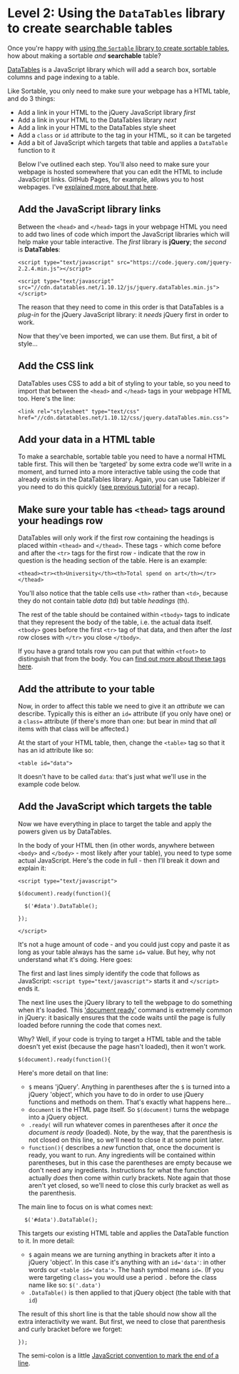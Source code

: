 # Level 2: Using the `DataTables` library to create searchable tables

Once you're happy with [using the `Sortable` library to create sortable tables](https://github.com/paulbradshaw/tables), how about making a sortable *and* **searchable** table?

[DataTables](https://datatables.net/) is a JavaScript library which will add a search box, sortable columns and page indexing to a table. 

Like Sortable, you only need to make sure your webpage has a HTML table, and do 3 things:

* Add a link in your HTML to the jQuery JavaScript library *first*
* Add a link in your HTML to the DataTables library *next*
* Add a link in your HTML to the DataTables style sheet
* Add a `class` or `id` attribute to the <table> tag in your HTML, so it can be targeted
* Add a bit of JavaScript which targets that table and applies a `DataTable` function to it

Below I've outlined each step. You'll also need to make sure your webpage is hosted somewhere that you can edit the HTML to include JavaScript links. GitHub Pages, for example, allows you to host webpages. I've [explained more about that here](https://github.com/paulbradshaw/tables/blob/master/githubpages.md).

## Add the JavaScript library links

Between the `<head>` and `</head>` tags in your webpage HTML you need to add two lines of code which import the JavaScript libraries which will help make your table interactive. The *first* library is **jQuery**; the *second* is **DataTables**:

`<script type="text/javascript" src="https://code.jquery.com/jquery-2.2.4.min.js"></script>`

`<script type="text/javascript" src="//cdn.datatables.net/1.10.12/js/jquery.dataTables.min.js"></script>`

The reason that they need to come in this order is that DataTables is a *plug-in* for the jQuery JavaScript library: it *needs* jQuery first in order to work.

Now that they've been imported, we can use them. But first, a bit of style...

## Add the CSS link

DataTables uses CSS to add a bit of styling to your table, so you need to import that between the `<head>` and `</head>` tags in your webpage HTML too. Here's the line:

`<link rel="stylesheet" type="text/css" href="//cdn.datatables.net/1.10.12/css/jquery.dataTables.min.css">`

## Add your data in a HTML table

To make a searchable, sortable table you need to have a normal HTML table first. This will then be 'targeted' by some extra code we'll write in a moment, and turned into a more interactive table using the code that already exists in the DataTables library. Again, you can use Tableizer if you need to do this quickly ([see previous tutorial](https://github.com/paulbradshaw/tables) for a recap).

## Make sure your table has `<thead>` tags around your headings row

DataTables will only work if the first row containing the headings is placed within `<thead>` and `</thead>`. These tags - which come before and after the `<tr>` tags for the first row - indicate that the row in question is the heading section of the table. Here is an example:

`<thead><tr><th>University</th><th>Total spend on art</th></tr></thead>`

You'll also notice that the table cells use `<th>` rather than `<td>`, because they do not contain table *data* (td) but table *headings* (th).

The rest of the table should be contained within `<tbody>` tags to indicate that they represent the body of the table, i.e. the actual data itself. `<tbody>` goes before the first `<tr>` tag of that data, and then after the *last* row closes with `</tr>` you close `</tbody>`.

If you have a grand totals row you can put that within `<tfoot>` to distinguish that from the body. You can [find out more about these tags here](http://www.w3schools.com/tags/tag_thead.asp).

## Add the attribute to your table

Now, in order to affect this table we need to give it an *attribute* we can describe. Typically this is either an `id=` attribute (if you only have one) or a `class=` attribute (if there's more than one: but bear in mind that *all* items with that class will be affected.)

At the start of your HTML table, then, change the `<table>` tag so that it has an id attribute like so: 

`<table id="data">`

It doesn't have to be called `data`: that's just what we'll use in the example code below.

## Add the JavaScript which targets the table

Now we have everything in place to target the table and apply the powers given us by DataTables. 

In the body of your HTML then (in other words, anywhere between `<body>` and `</body>` - most likely after your table), you need to type some actual JavaScript. Here's the code in full - then I'll break it down and explain it:

`<script type="text/javascript">`

`$(document).ready(function(){`

`  $('#data').DataTable();`

`});`

`</script>`

It's not a huge amount of code - and you could just copy and paste it as long as your table always has the same `id=` value. But hey, why not understand what it's doing. Here goes:

The first and last lines simply identify the code that follows as JavaScript: `<script type="text/javascript">` starts it and `</script>` ends it.

The next line uses the jQuery library to tell the webpage to do something when it's loaded. This ['document ready'](https://learn.jquery.com/using-jquery-core/document-ready/) command is extremely common in jQuery: it basically ensures that the code waits until the page is fully loaded before running the code that comes next. 

Why? Well, if your code is trying to target a HTML table and the table doesn't yet exist (because the page hasn't loaded), then it won't work.

`$(document).ready(function(){`

Here's more detail on that line:

* `$` means 'jQuery'. Anything in parentheses after the `$` is turned into a jQuery 'object', which you have to do in order to use jQuery functions and methods on them. That's exactly what happens here...
* `document` is the HTML page itself. So `$(document)` turns the webpage into a jQuery object.
* `.ready(` will run whatever comes in parentheses after it *once the document is ready* (loaded). Note, by the way, that the parenthesis is not closed on this line, so we'll need to close it at some point later.
* `function(){` describes a *new* function that, once the document is ready, you want to run. Any ingredients will be contained within parentheses, but in this case the parentheses are empty because we don't need any ingredients. Instructions for what the function actually *does* then come within curly brackets. Note again that those aren't yet closed, so we'll need to close this curly bracket as well as the parenthesis.

The main line to focus on is what comes next:

`  $('#data').DataTable();`

This targets our existing HTML table and applies the DataTable function to it. In more detail:

* `$` again means we are turning anything in brackets after it into a jQuery 'object'. In this case it's anything with an `id='data'`: in other words our `<table id='data'>`. The hash symbol means `id=`. (If you were targeting `class=` you would use a period `.` before the class name like so: `$('.data')`
* `.DataTable()` is then applied to that jQuery object (the table with that `id`)

The result of this short line is that the table should now show all the extra interactivity we want. But first, we need to close that parenthesis and curly bracket before we forget:

`});`

The semi-colon is a little [JavaScript convention to mark the end of a line](https://www.codecademy.com/blog/78).

